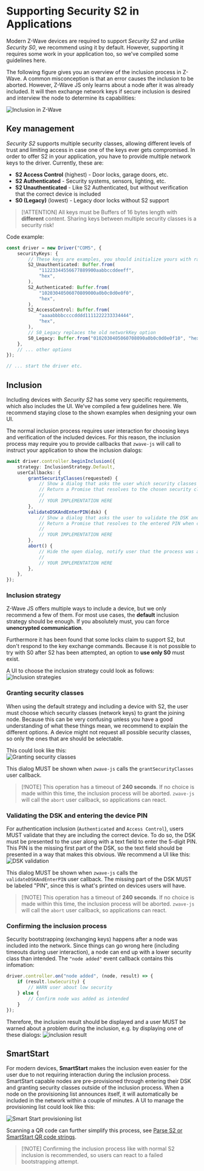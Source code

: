 # Supporting Security S2 in Applications

Modern Z-Wave devices are required to support _Security S2_ and unlike _Security S0_, we recommend using it by default. However, supporting it requires some work in your application too, so we've compiled some guidelines here.

The following figure gives you an overview of the inclusion process in Z-Wave. A common misconception is that an error causes the inclusion to be aborted. However, Z-Wave JS only learns about a node after it was already included. It will then exchange network keys if secure inclusion is desired and interview the node to determine its capabilities:

![Inclusion in Z-Wave](../_images/inclusion-flowchart.png)

## Key management

_Security S2_ supports multiple security classes, allowing different levels of trust and limiting access in case one of the keys ever gets compromised. In order to offer S2 in your application, you have to provide multiple network keys to the driver. Currently, these are:

-   **S2 Access Control** (highest) - Door locks, garage doors, etc.
-   **S2 Authenticated** - Security systems, sensors, lighting, etc.
-   **S2 Unauthenticated** - Like S2 Authenticated, but without verification that the correct device is included
-   **S0 (Legacy)** (lowest) - Legacy door locks without S2 support

> [!ATTENTION] All keys must be Buffers of 16 bytes length with **different** content. Sharing keys between multiple security classes is a security risk!

Code example:

```ts
const driver = new Driver("COM5", {
	securityKeys: {
		// These keys are examples, you should initialize yours with random content
		S2_Unauthenticated: Buffer.from(
			"11223344556677889900aabbccddeeff",
			"hex",
		),
		S2_Authenticated: Buffer.from(
			"10203040506070809000a0b0c0d0e0f0",
			"hex",
		),
		S2_AccessControl: Buffer.from(
			"aaaabbbbccccdddd1111222233334444",
			"hex",
		),
		// S0_Legacy replaces the old networkKey option
		S0_Legacy: Buffer.from("0102030405060708090a0b0c0d0e0f10", "hex"),
	},
	// ... other options
});

// ... start the driver etc.
```

## Inclusion

Including devices with _Security S2_ has some very specific requirements, which also includes the UI. We've compiled a few guidelines here. We recommend staying close to the shown examples when designing your own UI.

The normal inclusion process requires user interaction for choosing keys and verification of the included devices. For this reason, the inclusion process may require you to provide callbacks that `zwave-js` will call to instruct your application to show the inclusion dialogs:

```ts
await driver.controller.beginInclusion({
	strategy: InclusionStrategy.Default,
	userCallbacks: {
		grantSecurityClasses(requested) {
			// Show a dialog that asks the user which security classes to grant
			// Return a Promise that resolves to the chosen security classes when confirmed
			//
			// YOUR IMPLEMENTATION HERE
		},
		validateDSKAndEnterPIN(dsk) {
			// Show a dialog that asks the user to validate the DSK and enter the device PIN
			// Return a Promise that resolves to the entered PIN when confirmed
			//
			// YOUR IMPLEMENTATION HERE
		},
		abort() {
			// Hide the open dialog, notify user that the process was aborted
			//
			// YOUR IMPLEMENTATION HERE
		},
	},
});
```

### Inclusion strategy

Z-Wave JS offers multiple ways to include a device, but we only recommend a few of them. For most use cases, the **default** inclusion strategy should be enough. If you absolutely must, you can force **unencrypted communication**.

Furthermore it has been found that some locks claim to support S2, but don't respond to the key exchange commands. Because it is not possible to try with S0 after S2 has been attempted, an option to **use only S0** must exist.

A UI to choose the inclusion strategy could look as follows:  
![Inclusion strategies](../_images/s2-inclusion-selection.png)

### Granting security classes

When using the default strategy and including a device with S2, the user must choose which security classes (network keys) to grant the joining node. Because this can be very confusing unless you have a good understanding of what these things mean, we recommend to explain the different options. A device might not request all possible security classes, so only the ones that are should be selectable.

This could look like this:  
![Granting security classes](../_images/s2-grant-keys.png)

This dialog MUST be shown when `zwave-js` calls the `grantSecurityClasses` user callback.

> [!NOTE] This operation has a timeout of **240 seconds**. If no choice is made within this time, the inclusion process will be aborted. `zwave-js` will call the `abort` user callback, so applications can react.

### Validating the DSK and entering the device PIN

For authentication inclusion (`Authenticated` and `Access Control`), users MUST validate that they are including the correct device.
To do so, the DSK must be presented to the user along with a text field to enter the 5-digit PIN. This PIN is the missing first part of the DSK, so the text field should be presented in a way that makes this obvious. We recommend a UI like this:  
![DSK validation](../_images/s2-dsk-pin.png)

This dialog MUST be shown when `zwave-js` calls the `validateDSKAndEnterPIN` user callback. The missing part of the DSK MUST be labeled "PIN", since this is what's printed on devices users will have.

> [!NOTE] This operation has a timeout of **240 seconds**. If no choice is made within this time, the inclusion process will be aborted. `zwave-js` will call the `abort` user callback, so applications can react.

### Confirming the inclusion process

Security bootstrapping (exchanging keys) happens after a node was included into the network. Since things can go wrong here (including timeouts during user interaction), a node can end up with a lower security class than intended. The `"node added"` event callback contains this infomation:

```ts
driver.controller.on("node added", (node, result) => {
	if (result.lowSecurity) {
		// WARN user about low security
	} else {
		// Confirm node was added as intended
	}
});
```

Therefore, the inclusion result should be displayed and a user MUST be warned about a problem during the inclusion, e.g. by displaying one of these dialogs:
![inclusion result](../_images/s2-inclusion-result.png)

## SmartStart

For modern devices, **SmartStart** makes the inclusion even easier for the user due to not requiring interaction during the inclusion process. SmartStart capable nodes are pre-provisioned through entering their DSK and granting security classes outside of the inclusion process. When a node on the provisioning list announces itself, it will automatically be included in the network within a couple of minutes. A UI to manage the provisioning list could look like this:

![Smart Start provisioning list](../_images/smart-start.png)

Scanning a QR code can further simplify this process, see [Parse S2 or SmartStart QR code strings](api/utils.md#parse-s2-or-smartstart-qr-code-strings).

> [!NOTE] Confirming the inclusion process like with normal S2 inclusion is recommended, so users can react to a failed bootstrapping attempt.
